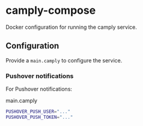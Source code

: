# camply-compose

Docker configuration for running the camply service.

## Configuration

Provide a `main.camply` to configure the service.

### Pushover notifications

For Pushover notifications:

main.camply
```sh
PUSHOVER_PUSH_USER="..."
PUSHOVER_PUSH_TOKEN="..."
```

